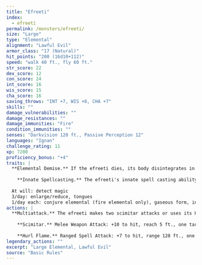 ```yaml
---
title: "Efreeti"
index:
  - efreeti
permalink: /monsters/efreeti/
size: "Large"
type: "Elemental"
alignment: "Lawful Evil"
armor_class: "17 (Natural)"
hit_points: "200 (16d10+112)"
speed: "walk 40 ft., fly 60 ft."
str_score: 22
dex_score: 12
con_score: 24
int_score: 16
wis_score: 15
cha_score: 16
saving_throws: "INT +7, WIS +6, CHA +7"
skills: ""
damage_vulnerabilities: ""
damage_resistances: ""
damage_immunities: "Fire"
condition_immunities: ""
senses: "Darkvision 120 ft., Passive Perception 12"
languages: "Ignan"
challenge_rating: 11
xp: 7200
proficiency_bonus: "+4"
traits: |
  **Elemental Demise.** If the efreeti dies, its body disintegrates in a flash of fire and puff of smoke, leaving behind only equipment the djinni was wearing or carrying.
    
    **Innate Spellcasting.** The efreeti's innate spell casting ability is Charisma (spell save DC 15, +7 to hit with spell attacks). It can innately cast the following spells, requiring no material components:
  
  At will: detect magic
  3/day: enlarge/reduce, tongues
  1/day each: conjure elemental (fire elemental only), gaseous form, invisibility, major image, plane shift, wall of fire
actions: |
  **Multiattack.** The efreeti makes two scimitar attacks or uses its Hurl Flame twice.
    
    **Scimitar.** Melee Weapon Attack: +10 to hit, reach 5 ft., one target. Hit: 13 (2d6 + 6) slashing damage plus 7 (2d6) fire damage.
    
    **Hurl Flame.** Ranged Spell Attack: +7 to hit, range 120 ft., one target. Hit: 17 (5d6) fire damage.  
legendary_actions: ""
excerpt: "Large Elemental, Lawful Evil"
source: "Basic Rules"
---
```

